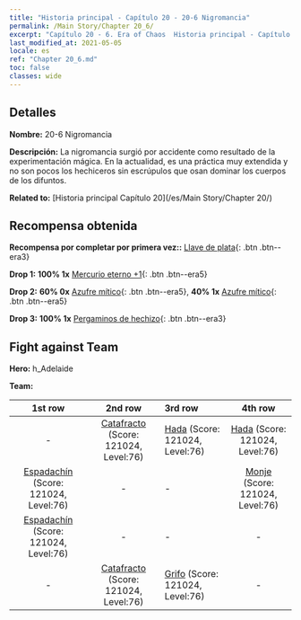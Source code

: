```yaml
---
title: "Historia principal - Capítulo 20 - 20-6 Nigromancia"
permalink: /Main Story/Chapter 20_6/
excerpt: "Capítulo 20 - 6. Era of Chaos  Historia principal - Capítulo 20_6. 20-6 Nigromancia"
last_modified_at: 2021-05-05
locale: es
ref: "Chapter 20_6.md"
toc: false
classes: wide
---
```


## Detalles

 **Nombre:** 20-6 Nigromancia

 **Descripción:** La nigromancia surgió por accidente como resultado de la experimentación mágica. En la actualidad, es una práctica muy extendida y no son pocos los hechiceros sin escrúpulos que osan dominar los cuerpos de los difuntos.

 **Related to:** [Historia principal Capítulo 20](/es/Main Story/Chapter 20/)

## Recompensa obtenida

 **Recompensa por completar por primera vez::** [Llave de plata](/ItemsES/con_693/){: .btn .btn--era3}

 **Drop 1:** **100% 1x** [Mercurio eterno +1](/ItemsES/mat_70/){: .btn .btn--era5}

 **Drop 2:** **60% 0x** [Azufre mítico](/ItemsES/mat_64/){: .btn .btn--era5}, **40% 1x** [Azufre mítico](/ItemsES/mat_64/){: .btn .btn--era5}

 **Drop 3:** **100% 1x** [Pergaminos de hechizo](/ItemsES/con_694/){: .btn .btn--era3}


## Fight against Team
 **Hero:** h_Adelaide

 **Team:**


  | 1st row | 2nd row | 3rd row | 4th row |
  |:----:|:----:|:----|:----:|
  | - | [Catafracto](/es/units/Cavalier/) (Score: 121024, Level:76)  | [Hada](/es/units/Sprite/) (Score: 121024, Level:76)  | [Hada](/es/units/Sprite/) (Score: 121024, Level:76)  |
  | [Espadachín](/es/units/Swordsman/) (Score: 121024, Level:76)  | - | - | [Monje](/es/units/Monk/) (Score: 121024, Level:76)  |
  | [Espadachín](/es/units/Swordsman/) (Score: 121024, Level:76)  | - | - | - |
  | - | [Catafracto](/es/units/Cavalier/) (Score: 121024, Level:76)  | [Grifo](/es/units/Griffin/) (Score: 121024, Level:76)  | - |


